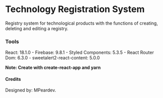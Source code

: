 # Technology Registration System

Registry system for technological products with the functions of creating, deleting and editing a registry.

### Tools

React: 18.1.0 -
Firebase: 9.8.1 -
Styled Components: 5.3.5 -
React Router Dom: 6.3.0 -
sweetalert2-react-content: 5.0.0

**Note: Create with create-react-app and yarn**

#### Credits

Designed by: MPeardev.
